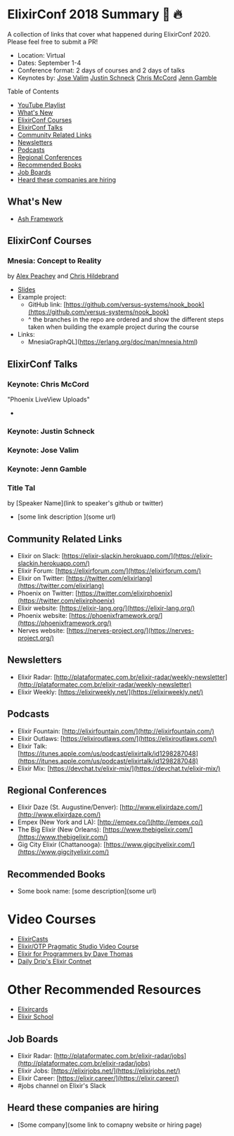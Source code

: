 # ElixirConf 2018 Summary 🐥 🔥

A collection of links that cover what happened during ElixirConf 2020. Please
feel free to submit a PR!

- Location: Virtual
- Dates: September 1-4
- Conference format: 2 days of courses and 2 days of talks
- Keynotes by:
[Jose Valim](https://github.com/josevalim)
[Justin Schneck](https://github.com/mobileoverlord)
[Chris McCord](https://github.com/chrismccord)
[Jenn Gamble]()

Table of Contents

- [YouTube Playlist]()
- [What's New](#whats-new)
- [ElixirConf Courses](#elixirconf-courses)
- [ElixirConf Talks](#elixirconf-talks)
- [Community Related Links](#community-related-links)
- [Newsletters](#newsletters)
- [Podcasts](#podcasts)
- [Regional Conferences](#regional-conferences)
- [Recommended Books](#recommended-books)
- [Job Boards](#job-boards)
- [Heard these companies are hiring](#heard-these-companies-are-hiring)

## What's New

- [Ash Framework]()

## ElixirConf Courses

### Mnesia: Concept to Reality
by [Alex Peachey](https://github.com/alexpeachey) and [Chris Hildebrand](https://github.com/ckhrysze)

- [Slides](https://github.com/versus-systems/nook_book/blob/main/Mnesia%20Concept%20to%20Reality%20.key)
- Example project:
    + GitHub link: [https://github.com/versus-systems/nook_book](https://github.com/versus-systems/nook_book)
    + ^ the branches in the repo are ordered and show the different steps taken when building the example project during the course
- Links:
    + MnesiaGraphQL](https://erlang.org/doc/man/mnesia.html)

## ElixirConf Talks

### Keynote: Chris McCord
"Phoenix LiveView Uploads"

- []()

### Keynote: Justin Schneck
### Keynote:  Jose Valim
### Keynote:  Jenn Gamble

### Title Tal
by [Speaker Name](link to speaker's github or twitter)

- [some link description ](some url)

## Community Related Links
- Elixir on Slack: [https://elixir-slackin.herokuapp.com/](https://elixir-slackin.herokuapp.com/)
- Elixir Forum: [https://elixirforum.com/](https://elixirforum.com/)
- Elixir on Twitter: [https://twitter.com/elixirlang](https://twitter.com/elixirlang)
- Phoenix on Twitter: [https://twitter.com/elixirphoenix](https://twitter.com/elixirphoenix)
- Elixir website: [https://elixir-lang.org/](https://elixir-lang.org/)
- Phoenix website: [https://phoenixframework.org/](https://phoenixframework.org/)
- Nerves website: [https://nerves-project.org/](https://nerves-project.org/)

## Newsletters
- Elixir Radar: [http://plataformatec.com.br/elixir-radar/weekly-newsletter](http://plataformatec.com.br/elixir-radar/weekly-newsletter)
- Elixir Weekly: [https://elixirweekly.net/](https://elixirweekly.net/)

## Podcasts
- Elixir Fountain: [http://elixirfountain.com/](http://elixirfountain.com/)
- Elixir Outlaws: [https://elixiroutlaws.com/](https://elixiroutlaws.com/)
- Elixir Talk: [https://itunes.apple.com/us/podcast/elixirtalk/id1298287048](https://itunes.apple.com/us/podcast/elixirtalk/id1298287048)
- Elixir Mix: [https://devchat.tv/elixir-mix/](https://devchat.tv/elixir-mix/)

## Regional Conferences
- Elixir Daze (St. Augustine/Denver): [http://www.elixirdaze.com/](http://www.elixirdaze.com/)
- Empex (New York and LA): [http://empex.co/](http://empex.co/)
- The Big Elixir (New Orleans): [https://www.thebigelixir.com/](https://www.thebigelixir.com/)
- Gig City Elixir (Chattanooga): [https://www.gigcityelixir.com/](https://www.gigcityelixir.com/)

## Recommended Books
- Some book name: [some description](some url)

# Video Courses
- [ElixirCasts](https://elixircasts.io/)
- [Elixir/OTP Pragmatic Studio Video Course](https://pragmaticstudio.com/courses/elixir)
- [Elixir for Programmers by Dave Thomas](https://codestool.coding-gnome.com/courses/elixir-for-programmers)
- [Daily Drip's Elixir Contnet](https://www.dailydrip.com/topics/elixir)


# Other Recommended Resources
- [Elixircards](https://elixircards.co.uk/)
- [Elixir School](https://elixirschool.com/en/)

## Job Boards
- Elixir Radar: [http://plataformatec.com.br/elixir-radar/jobs](http://plataformatec.com.br/elixir-radar/jobs)
- Elixir Jobs: [https://elixirjobs.net/](https://elixirjobs.net/)
- Elixir Career: [https://elixir.career/](https://elixir.career/)
- #jobs channel on Elixir's Slack

## Heard these companies are hiring

- [Some company](some link to comapny website or hiring page)


